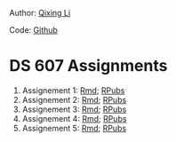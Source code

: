 
Author: [Qixing Li](https://qixing810.github.io/)

Code: [Github](https://github.com/qixing810/CUNYSPS-DataScience/tree/master/DS607) 


# DS 607 Assignments
1. Assignement 1: [Rmd](https://github.com/qixing810/CUNYSPS-DataScience/blob/master/DS607/Assignment1.Rmd); [RPubs](http://rpubs.com/nickli/ass1-607)
2. Assignement 2: [Rmd](); [RPubs]()
3. Assignement 3: [Rmd](); [RPubs]()
4. Assignement 4: [Rmd](); [RPubs]()
5. Assignement 5: [Rmd](); [RPubs]()